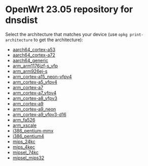 OpenWrt 23.05 repository for dnsdist
========

Select the architecture that matches your device (use `opkg print-architecture` to get the architecture):

* [aarch64_cortex-a53](aarch64_cortex-a53/)
* [aarch64_cortex-a72](aarch64_cortex-a72/)
* [aarch64_generic](aarch64_generic/)
* [arm_arm1176jzf-s_vfp](arm_arm1176jzf-s_vfp/)
* [arm_arm926ej-s](arm_arm926ej-s/)
* [arm_cortex-a15_neon-vfpv4](arm_cortex-a15_neon-vfpv4/)
* [arm_cortex-a5_vfpv4](arm_cortex-a5_vfpv4/)
* [arm_cortex-a7](arm_cortex-a7/)
* [arm_cortex-a7_vfpv4](arm_cortex-a7_vfpv4/)
* [arm_cortex-a8_vfpv3](arm_cortex-a8_vfpv3/)
* [arm_cortex-a9](arm_cortex-a9/)
* [arm_cortex-a9_neon](arm_cortex-a9_neon/)
* [arm_cortex-a9_vfpv3-d16](arm_cortex-a9_vfpv3-d16/)
* [arm_fa526](arm_fa526/)
* [arm_xscale](arm_xscale/)
* [i386_pentium-mmx](i386_pentium-mmx/)
* [i386_pentium4](i386_pentium4/)
* [mips_24kc](mips_24kc/)
* [mips_4kec](mips_4kec/)
* [mipsel_74kc](mipsel_74kc/)
* [mipsel_mips32](mipsel_mips32/)
